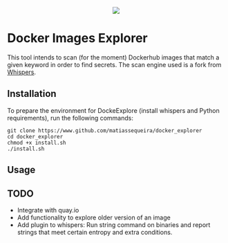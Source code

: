 <p align="center">
  <img src="https://github.com/matiassequeira/docker_explorer/blob/master/utils/docker_explorer_transparent_v6.jpg" />
</p>

# Docker Images Explorer

This tool intends to scan (for the moment) Dockerhub images that match a given keyword in order to find secrets. The scan engine used is a fork from [Whispers](https://github.com/Skyscanner/whispers).


## Installation
To prepare the environment for DockeExplore (install whispers and Python requirements), run the following commands:

```
git clone https://www.github.com/matiassequeira/docker_explorer
cd docker_explorer
chmod +x install.sh
./install.sh
```

## Usage



## TODO
* Integrate with quay.io
* Add functionality to explore older version of an image
* Add plugin to whispers: Run string command on binaries and report strings that meet certain entropy and extra conditions.
